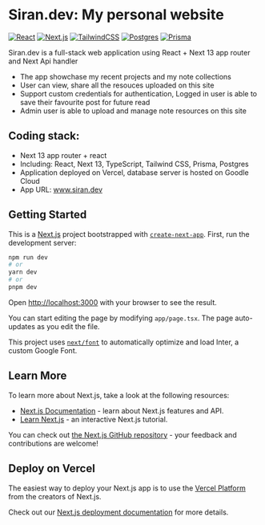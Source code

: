 # Siran.dev: My personal website
[![React](https://img.shields.io/badge/React-%2361DAFB.svg?&style=for-the-badge&logo=React&logoColor=white)]()
[![Next.js](https://img.shields.io/badge/next.js-%23663399.svg?&style=for-the-badge&logo=Next.js&logoColor=white)]()
[![TailwindCSS](https://img.shields.io/badge/TailwindCSS-%23339933.svg?&style=for-the-badge&logo=TailwindCSS&logoColor=white)]()
[![Postgres](https://img.shields.io/badge/Postgres-%23000000.svg?&style=for-the-badge&logo=Postgres&logoColor=white)]()
[![Prisma](https://img.shields.io/badge/Prisma-%2347A248.svg?&style=for-the-badge&logo=Prisma&logoColor=white)]()


Siran.dev is a full-stack web application using React + Next 13 app router and Next Api handler

- The app showchase my recent projects and my note collections
- User can view, share all the resouces uploaded on this site
- Support custom credentials for authentication, Logged in user is able to save their favourite post for future read  
- Admin user is able to upload and manage note resources on this site


## Coding stack:
- Next 13 app router + react
- Including: React, Next 13, TypeScript, Tailwind CSS, Prisma, Postgres
- Application deployed on Vercel, database server is hosted on Goodle Cloud
- App URL: www.siran.dev



## Getting Started
This is a [Next.js](https://nextjs.org/) project bootstrapped with [`create-next-app`](https://github.com/vercel/next.js/tree/canary/packages/create-next-app).
First, run the development server:

```bash
npm run dev
# or
yarn dev
# or
pnpm dev
```

Open [http://localhost:3000](http://localhost:3000) with your browser to see the result.

You can start editing the page by modifying `app/page.tsx`. The page auto-updates as you edit the file.

This project uses [`next/font`](https://nextjs.org/docs/basic-features/font-optimization) to automatically optimize and load Inter, a custom Google Font.

## Learn More

To learn more about Next.js, take a look at the following resources:

- [Next.js Documentation](https://nextjs.org/docs) - learn about Next.js features and API.
- [Learn Next.js](https://nextjs.org/learn) - an interactive Next.js tutorial.

You can check out [the Next.js GitHub repository](https://github.com/vercel/next.js/) - your feedback and contributions are welcome!

## Deploy on Vercel

The easiest way to deploy your Next.js app is to use the [Vercel Platform](https://vercel.com/new?utm_medium=default-template&filter=next.js&utm_source=create-next-app&utm_campaign=create-next-app-readme) from the creators of Next.js.

Check out our [Next.js deployment documentation](https://nextjs.org/docs/deployment) for more details.
